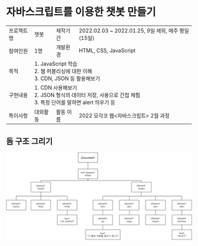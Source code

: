 <h1>자바스크립트를 이용한 챗봇 만들기</h1>

<table> 
  <tr>
    <td>프로젝트명</td>
    <td>챗봇</td>
    <td>제작기간</td>
    <td>2022.02.03 ~ 2022.01.25, 9일 제외, 매주 평일 (15일)</td>
  </tr>
  <tr>
    <td>참여인원</td>
    <td>1명</td>
    <td>개발환경</td>
    <td>HTML, CSS, JavaScript</td>
  </tr>
  <tr rowspan = 2>
    <td>목적</td>
    <td colspan = 3>
      1. JavaScript 학습<br>
      2. 웹 퍼블리싱에 대한 이해<br>
      3. CDN, JSON 등 활용해보기
    </td>
  </tr>
  <tr rowspan = 3>
    <td>구현내용</td>
    <td colspan = 3>
      1. CDN 사용해보기<br>
      2. JSON 형식의 데이터 저장, 사용으로 간접 체험<br>
      3. 특정 단어를 말하면 alert 띄우기 등
    </td>
  </tr>
  <tr>
    <td>특이사항</td>
    <td>대외활동</td>
    <td>활동 이름</td>
    <td>2022 모각코 웹<자바스크립트> 2월 과정</td>
  </tr>
</table>

<h2>돔 구조 그리기</h2>

![돔](./_image/dom.drawio.png)

